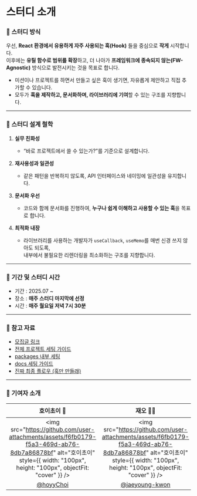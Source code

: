 # 스터디 소개

### 📝 스터디 방식

우선, **React 환경에서 유용하게 자주 사용되는 훅(Hook)** 들을 중심으로 **작게** 시작합니다.  
이후에는 **유틸 함수로 범위를 확장**하고, 더 나아가 **프레임워크에 종속되지 않는(FW-Agnostic)** 방식으로 발전시키는 것을 목표로 합니다.

- 미션이나 프로젝트를 하면서 만들고 싶은 훅이 생기면, 자유롭게 제안하고 직접 추가할 수 있습니다.
- 모두가 **훅을 제작하고, 문서화하며, 라이브러리에 기여**할 수 있는 구조를 지향합니다.

---

### 🎯 스터디 설계 철학

1. **실무 친화성**
   - “바로 프로젝트에서 쓸 수 있는가?”를 기준으로 설계합니다.

2. **재사용성과 일관성**
   - 같은 패턴을 반복하지 않도록, API 인터페이스와 네이밍에 일관성을 유지합니다.

3. **문서화 우선**
   - 코드와 함께 문서화를 진행하여, **누구나 쉽게 이해하고 사용할 수 있는 훅**을 목표로 합니다.

4. **최적화 내장**
   - 라이브러리를 사용하는 개발자가 `useCallback`, `useMemo`를 매번 신경 쓰지 않아도 되도록,  
     내부에서 불필요한 리렌더링을 최소화하는 구조를 지향합니다.

---

### 📆 기간 및 스터디 시간

- 기간 : 2025.07 ~
- 장소 : **매주 스터디 마지막에 선정**
- 시간 : **매주 월요일 저녁 7시 30분**

---

### 📎 참고 자료

- [모집글 링크](https://hoyychoi.notion.site/225222b4244b8008bb87da74d79e3ece?pvs=74)
- [전체 프로젝트 세팅 가이드](https://hoyychoi.notion.site/230222b4244b80b1a970db1c7d5f1434)
- [packages 내부 세팅](https://hoyychoi.notion.site/packages-231222b4244b80ec95cbca6386c5ea11)
- [docs 세팅 가이드](https://hoyychoi.notion.site/docusaurus-231222b4244b8043b595c43a2a998d91)
- [진짜 최종 플로우 (훅만 만들래)](https://hoyychoi.notion.site/235222b4244b803b9f9df03386584c2b)

---

### 👥 기여자 소개

|                                                                                 호이초이 🤡                                                                                  |                                                                                   재오 🧗🏻                                                                                    |                                                                                   세오 ⚽️                                                                                    |                                                                                   범태 🍻                                                                                    |                                                                                  메이토 🍅                                                                                   |                                                                                  클레어 🌀                                                                                   |
| :--------------------------------------------------------------------------------------------------------------------------------------------------------------------------: | :--------------------------------------------------------------------------------------------------------------------------------------------------------------------------: | :--------------------------------------------------------------------------------------------------------------------------------------------------------------------------: | :--------------------------------------------------------------------------------------------------------------------------------------------------------------------------: | :--------------------------------------------------------------------------------------------------------------------------------------------------------------------------: | :--------------------------------------------------------------------------------------------------------------------------------------------------------------------------: |
| <img src="https://github.com/user-attachments/assets/f6fb0179-f5a3-469d-ab76-8db7a86878bf" alt="호이초이" style={{ width: "100px", height: "100px", objectFit: "cover" }} /> | <img src="https://github.com/user-attachments/assets/f6fb0179-f5a3-469d-ab76-8db7a86878bf" alt="호이초이" style={{ width: "100px", height: "100px", objectFit: "cover" }} /> | <img src="https://github.com/user-attachments/assets/f6fb0179-f5a3-469d-ab76-8db7a86878bf" alt="호이초이" style={{ width: "100px", height: "100px", objectFit: "cover" }} /> | <img src="https://github.com/user-attachments/assets/f6fb0179-f5a3-469d-ab76-8db7a86878bf" alt="호이초이" style={{ width: "100px", height: "100px", objectFit: "cover" }} /> | <img src="https://github.com/user-attachments/assets/f6fb0179-f5a3-469d-ab76-8db7a86878bf" alt="호이초이" style={{ width: "100px", height: "100px", objectFit: "cover" }} /> | <img src="https://github.com/user-attachments/assets/f6fb0179-f5a3-469d-ab76-8db7a86878bf" alt="호이초이" style={{ width: "100px", height: "100px", objectFit: "cover" }} /> |
|                                                                   [@hoyyChoi](https://github.com/hoyyChoi)                                                                   |                                                              [@jaeyoung-kwon](https://github.com/jaeyoung-kwon)                                                              |                                                                  [@jin123457](https://github.com/jin123457)                                                                  |                                                                    [@Beomtae](https://github.com/Beomtae)                                                                    |                                                                     [@Db0111](https://github.com/Db0111)                                                                     |                                                                     [@eunsoA](https://github.com/eunsoA)                                                                     |
